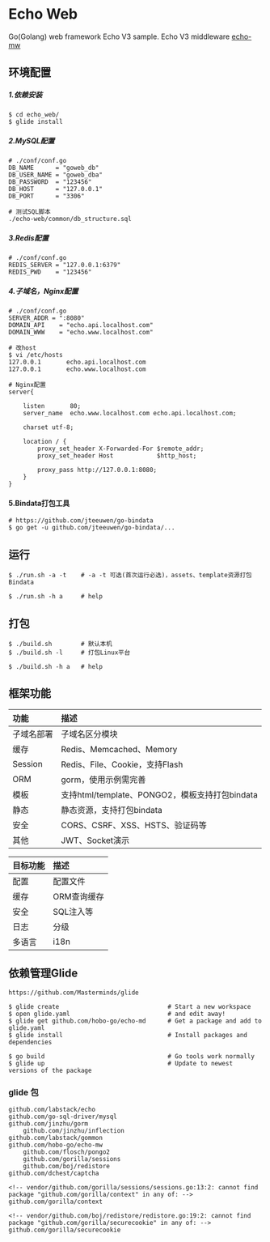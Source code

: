 # Echo Web
Go(Golang) web framework Echo V3 sample. Echo V3 middleware [echo-mw](https://github.com/hobo-go/echo-mw)

## 环境配置

##### 1.依赖安装
```
$ cd echo_web/
$ glide install
```

##### 2.MySQL配置
```
# ./conf/conf.go
DB_NAME      = "goweb_db"
DB_USER_NAME = "goweb_dba"
DB_PASSWORD  = "123456"
DB_HOST      = "127.0.0.1"
DB_PORT      = "3306"

# 测试SQL脚本
./echo-web/common/db_structure.sql
```

##### 3.Redis配置
```
# ./conf/conf.go
REDIS_SERVER = "127.0.0.1:6379"
REDIS_PWD    = "123456"
```

##### 4.子域名，Nginx配置
```
# ./conf/conf.go
SERVER_ADDR = ":8080"
DOMAIN_API    = "echo.api.localhost.com"
DOMAIN_WWW    = "echo.www.localhost.com"

# 改host
$ vi /etc/hosts
127.0.0.1       echo.api.localhost.com
127.0.0.1       echo.www.localhost.com

# Nginx配置
server{

    listen       80;
    server_name  echo.www.localhost.com echo.api.localhost.com;

    charset utf-8;

    location / {
        proxy_set_header X-Forwarded-For $remote_addr;
        proxy_set_header Host            $http_host;

        proxy_pass http://127.0.0.1:8080;
    }
}
```

#### 5.Bindata打包工具
```
# https://github.com/jteeuwen/go-bindata
$ go get -u github.com/jteeuwen/go-bindata/...
```

## 运行
```
$ ./run.sh -a -t    # -a -t 可选(首次运行必选)，assets、template资源打包 Bindata

$ ./run.sh -h a     # help
```

## 打包
```
$ ./build.sh 		# 默认本机
$ ./build.sh -l		# 打包Linux平台

$ ./build.sh -h a	# help
```

## 框架功能

功能 | 描述
:--- | :---
子域名部署 | 子域名区分模块
缓存 | Redis、Memcached、Memory
Session | Redis、File、Cookie，支持Flash
ORM | gorm，使用示例需完善
模板 | 支持html/template、PONGO2，模板支持打包bindata
静态 | 静态资源，支持打包bindata
安全 | CORS、CSRF、XSS、HSTS、验证码等
其他 | JWT、Socket演示

目标功能 | 描述
:--- | :---
配置 | 配置文件
缓存 | ORM查询缓存
安全 | SQL注入等
日志 | 分级
多语言 | i18n

## 依赖管理Glide

```
https://github.com/Masterminds/glide

$ glide create                            	# Start a new workspace
$ open glide.yaml                         	# and edit away!
$ glide get github.com/hobo-go/echo-md 		# Get a package and add to glide.yaml
$ glide install                           	# Install packages and dependencies

$ go build                                	# Go tools work normally
$ glide up                                	# Update to newest versions of the package
```
### glide 包
```
github.com/labstack/echo
github.com/go-sql-driver/mysql
github.com/jinzhu/gorm
	github.com/jinzhu/inflection
github.com/labstack/gommon
github.com/hobo-go/echo-mw
	github.com/flosch/pongo2
	github.com/gorilla/sessions
	github.com/boj/redistore
github.com/dchest/captcha

<!-- vendor/github.com/gorilla/sessions/sessions.go:13:2: cannot find package "github.com/gorilla/context" in any of: -->
github.com/gorilla/context

<!-- vendor/github.com/boj/redistore/redistore.go:19:2: cannot find package "github.com/gorilla/securecookie" in any of: -->
github.com/gorilla/securecookie
```
